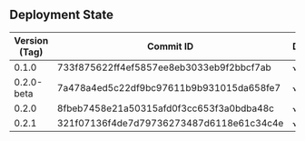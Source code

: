 ## Deployment State

Version (Tag) | Commit ID | DEV | TEST | PROD
---           | ---       | --- | ---  | ---
0.1.0         | 733f875622ff4ef5857ee8eb3033eb9f2bbcf7ab | √ | √ | √
0.2.0-beta    | 7a478a4ed5c22df9bc97611b9b931015da658fe7 | √ | √ | -
0.2.0         | 8fbeb7458e21a50315afd0f3cc653f3a0bdba48c | √ | √ | √
0.2.1         | 321f07136f4de7d79736273487d6118e61c34c4e | √ | √ | √
